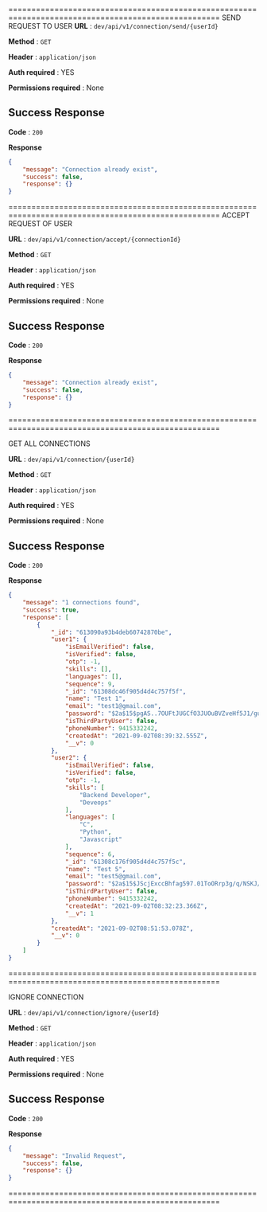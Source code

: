 ====================================================================================================
SEND REQUEST TO USER
**URL** : `dev/api/v1/connection/send/{userId}`

**Method** : `GET`

**Header** : `application/json`

**Auth required** : YES

**Permissions required** : None

## Success Response 

**Code** : `200`

**Response**

```json
{
    "message": "Connection already exist",
    "success": false,
    "response": {}
}
```
====================================================================================================
ACCEPT REQUEST OF USER

**URL** : `dev/api/v1/connection/accept/{connectionId}`

**Method** : `GET`

**Header** : `application/json`

**Auth required** : YES

**Permissions required** : None

## Success Response 

**Code** : `200`

**Response**

```json
{
    "message": "Connection already exist",
    "success": false,
    "response": {}
}
```
====================================================================================================

GET ALL CONNECTIONS

**URL** : `dev/api/v1/connection/{userId}`

**Method** : `GET`

**Header** : `application/json`

**Auth required** : YES

**Permissions required** : None

## Success Response 

**Code** : `200`

**Response**

```json
{
    "message": "1 connections found",
    "success": true,
    "response": [
        {
            "_id": "613090a93b4deb60742870be",
            "user1": {
                "isEmailVerified": false,
                "isVerified": false,
                "otp": -1,
                "skills": [],
                "languages": [],
                "sequence": 9,
                "_id": "61308dc46f905d4d4c757f5f",
                "name": "Test 1",
                "email": "test1@gmail.com",
                "password": "$2a$15$pgAS..7OUFtJUGCfO3JUOuBVZveHf5J1/guBYgtK/44iQDQa4jre.",
                "isThirdPartyUser": false,
                "phoneNumber": 9415332242,
                "createdAt": "2021-09-02T08:39:32.555Z",
                "__v": 0
            },
            "user2": {
                "isEmailVerified": false,
                "isVerified": false,
                "otp": -1,
                "skills": [
                    "Backend Developer",
                    "Deveops"
                ],
                "languages": [
                    "C",
                    "Python",
                    "Javascript"
                ],
                "sequence": 6,
                "_id": "61308c176f905d4d4c757f5c",
                "name": "Test 5",
                "email": "test5@gmail.com",
                "password": "$2a$15$JScjExccBhfag597.01ToORrp3g/q/NSKJ/YYz5Cz1ht.Sfuaf80u",
                "isThirdPartyUser": false,
                "phoneNumber": 9415332242,
                "createdAt": "2021-09-02T08:32:23.366Z",
                "__v": 1
            },
            "createdAt": "2021-09-02T08:51:53.078Z",
            "__v": 0
        }
    ]
}
```
====================================================================================================

IGNORE CONNECTION

**URL** : `dev/api/v1/connection/ignore/{userId}`

**Method** : `GET`

**Header** : `application/json`

**Auth required** : YES

**Permissions required** : None

## Success Response 

**Code** : `200`

**Response**

```json
{
    "message": "Invalid Request",
    "success": false,
    "response": {}
}
```
====================================================================================================